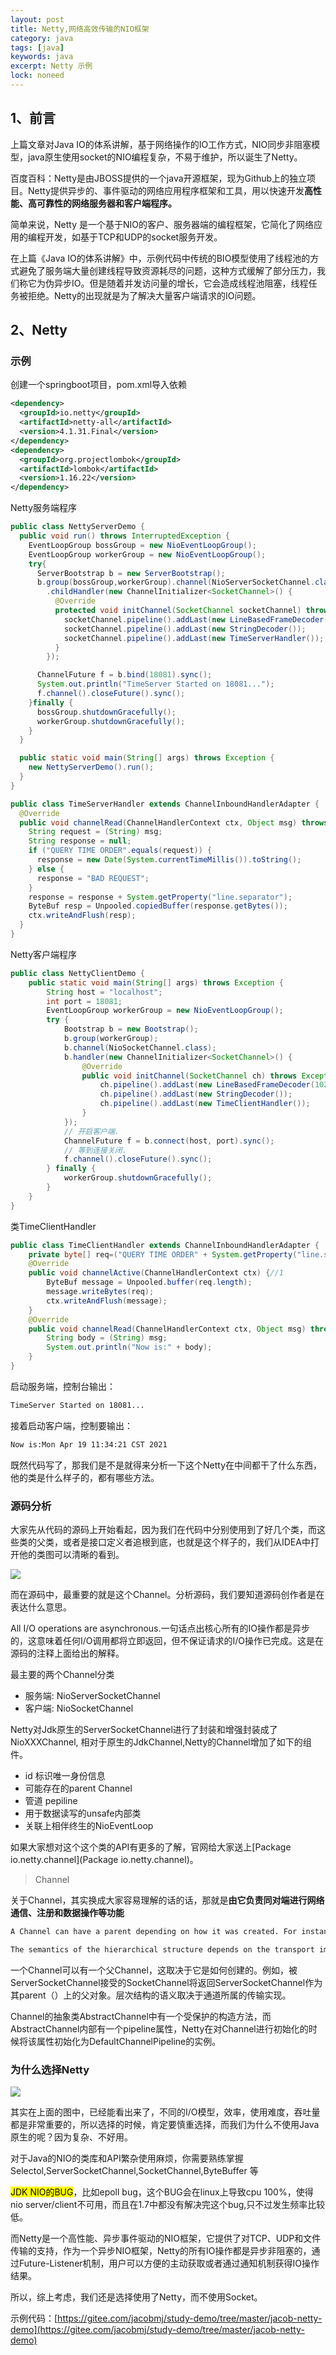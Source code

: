 ```yaml
---
layout: post
title: Netty,网络高效传输的NIO框架
category: java
tags: [java]
keywords: java
excerpt: Netty 示例
lock: noneed
---
```


## 1、前言

上篇文章对Java IO的体系讲解，基于网络操作的IO工作方式，NIO同步非阻塞模型，java原生使用socket的NIO编程复杂，不易于维护，所以诞生了Netty。

百度百科：Netty是由JBOSS提供的一个java开源框架，现为Github上的独立项目。Netty提供异步的、事件驱动的网络应用程序框架和工具，用以快速开发**高性能、高可靠性的网络服务器和客户端程序。**

简单来说，Netty 是一个基于NIO的客户、服务器端的编程框架，它简化了网络应用的编程开发，如基于TCP和UDP的socket服务开发。

在上篇《Java IO的体系讲解》中，示例代码中传统的BIO模型使用了线程池的方式避免了服务端大量创建线程导致资源耗尽的问题，这种方式缓解了部分压力，我们称它为伪异步IO。但是随着并发访问量的增长，它会造成线程池阻塞，线程任务被拒绝。Netty的出现就是为了解决大量客户端请求的IO问题。

## 2、Netty

### 示例

创建一个springboot项目，pom.xml导入依赖

```xml
<dependency>
  <groupId>io.netty</groupId>
  <artifactId>netty-all</artifactId>
  <version>4.1.31.Final</version>
</dependency>
<dependency>
  <groupId>org.projectlombok</groupId>
  <artifactId>lombok</artifactId>
  <version>1.16.22</version>
</dependency>
```

Netty服务端程序

```java
public class NettyServerDemo {
  public void run() throws InterruptedException {
    EventLoopGroup bossGroup = new NioEventLoopGroup();
    EventLoopGroup workerGroup = new NioEventLoopGroup();
    try{
      ServerBootstrap b = new ServerBootstrap();
      b.group(bossGroup,workerGroup).channel(NioServerSocketChannel.class)
        .childHandler(new ChannelInitializer<SocketChannel>() {
          @Override
          protected void initChannel(SocketChannel socketChannel) throws Exception {
            socketChannel.pipeline().addLast(new LineBasedFrameDecoder(1024));
            socketChannel.pipeline().addLast(new StringDecoder());
            socketChannel.pipeline().addLast(new TimeServerHandler());
          }
        });

      ChannelFuture f = b.bind(18081).sync();
      System.out.println("TimeServer Started on 18081...");
      f.channel().closeFuture().sync();
    }finally {
      bossGroup.shutdownGracefully();
      workerGroup.shutdownGracefully();
    }
  }

  public static void main(String[] args) throws Exception {
    new NettyServerDemo().run();
  }
}
```

```java
public class TimeServerHandler extends ChannelInboundHandlerAdapter {
  @Override
  public void channelRead(ChannelHandlerContext ctx, Object msg) throws Exception {
    String request = (String) msg;
    String response = null;
    if ("QUERY TIME ORDER".equals(request)) {
      response = new Date(System.currentTimeMillis()).toString();
    } else {
      response = "BAD REQUEST";
    }
    response = response + System.getProperty("line.separator");
    ByteBuf resp = Unpooled.copiedBuffer(response.getBytes());
    ctx.writeAndFlush(resp);
  }
}
```

Netty客户端程序

```java
public class NettyClientDemo {
    public static void main(String[] args) throws Exception {
        String host = "localhost";
        int port = 18081;
        EventLoopGroup workerGroup = new NioEventLoopGroup();
        try {
            Bootstrap b = new Bootstrap();
            b.group(workerGroup);
            b.channel(NioSocketChannel.class);
            b.handler(new ChannelInitializer<SocketChannel>() {
                @Override
                public void initChannel(SocketChannel ch) throws Exception {
                    ch.pipeline().addLast(new LineBasedFrameDecoder(1024));
                    ch.pipeline().addLast(new StringDecoder());
                    ch.pipeline().addLast(new TimeClientHandler());
                }
            });
            // 开启客户端.
            ChannelFuture f = b.connect(host, port).sync();
            // 等到连接关闭.
            f.channel().closeFuture().sync();
        } finally {
            workerGroup.shutdownGracefully();
        }
    }
}
```

类TimeClientHandler

```java
public class TimeClientHandler extends ChannelInboundHandlerAdapter {
    private byte[] req=("QUERY TIME ORDER" + System.getProperty("line.separator")).getBytes();
    @Override
    public void channelActive(ChannelHandlerContext ctx) {//1
        ByteBuf message = Unpooled.buffer(req.length);
        message.writeBytes(req);
        ctx.writeAndFlush(message);
    }
    @Override
    public void channelRead(ChannelHandlerContext ctx, Object msg) throws Exception {
        String body = (String) msg;
        System.out.println("Now is:" + body);
    }
}
```

启动服务端，控制台输出：

```sh
TimeServer Started on 18081...
```

接着启动客户端，控制要输出：

```sh
Now is:Mon Apr 19 11:34:21 CST 2021
```

既然代码写了，那我们是不是就得来分析一下这个Netty在中间都干了什么东西，他的类是什么样子的，都有哪些方法。

### 源码分析

大家先从代码的源码上开始看起，因为我们在代码中分别使用到了好几个类，而这些类的父类，或者是接口定义者追根到底，也就是这个样子的，我们从IDEA中打开他的类图可以清晰的看到。

![](\assets\images\2021\javabase\netty-nio-class.jpg)

而在源码中，最重要的就是这个Channel。分析源码，我们要知道源码创作者是在表达什么意思。

All I/O operations are asynchronous.一句话点出核心所有的IO操作都是异步的，这意味着任何I/O调用都将立即返回，但不保证请求的I/O操作已完成。这是在源码的注释上面给出的解释。

最主要的两个Channel分类

- 服务端: NioServerSocketChannel
- 客户端: NioSocketChannel

Netty对Jdk原生的ServerSocketChannel进行了封装和增强封装成了NioXXXChannel, 相对于原生的JdkChannel,Netty的Channel增加了如下的组件。

- id 标识唯一身份信息
- 可能存在的parent Channel
- 管道 pepiline
- 用于数据读写的unsafe内部类
- 关联上相伴终生的NioEventLoop

如果大家想对这个这个类的API有更多的了解，官网给大家送上[Package io.netty.channel](Package io.netty.channel)。

> Channel

关于Channel，其实换成大家容易理解的话的话，那就是**由它负责同对端进行网络通信、注册和数据操作等功能**

```sh
A Channel can have a parent depending on how it was created. For instance, a SocketChannel, that was accepted by ServerSocketChannel, will return the ServerSocketChannel as its parent on parent().

The semantics of the hierarchical structure depends on the transport implementation where the Channel belongs to. For example, you could write a new Channel implementation that creates the sub-channels that share one socket connection, as BEEP and SSH do.
```

一个Channel可以有一个父Channel，这取决于它是如何创建的。例如，被ServerSocketChannel接受的SocketChannel将返回ServerSocketChannel作为其parent（）上的父对象。层次结构的语义取决于通道所属的传输实现。

Channel的抽象类AbstractChannel中有一个受保护的构造方法，而AbstractChannel内部有一个pipeline属性，Netty在对Channel进行初始化的时候将该属性初始化为DefaultChannelPipeline的实例。

### 为什么选择Netty

![](\assets\images\2021\springcloud\java-io-1.jpg)

其实在上面的图中，已经能看出来了，不同的I/O模型，效率，使用难度，吞吐量都是非常重要的，所以选择的时候，肯定要慎重选择，而我们为什么不使用Java原生的呢？因为复杂、不好用。

对于Java的NIO的类库和API繁杂使用麻烦，你需要熟练掌握Selectol,ServerSocketChannel,SocketChannel,ByteBuffer 等

<mark>JDK NIO的BUG</mark>，比如epoll bug，这个BUG会在linux上导致cpu 100%，使得nio server/client不可用，而且在1.7中都没有解决完这个bug,只不过发生频率比较低。

而Netty是一个高性能、异步事件驱动的NIO框架，它提供了对TCP、UDP和文件传输的支持，作为一个异步NIO框架，Netty的所有IO操作都是异步非阻塞的，通过Future-Listener机制，用户可以方便的主动获取或者通过通知机制获得IO操作结果。

所以，综上考虑，我们还是选择使用了Netty，而不使用Socket。

示例代码：[https://gitee.com/jacobmj/study-demo/tree/master/jacob-netty-demo](https://gitee.com/jacobmj/study-demo/tree/master/jacob-netty-demo)



